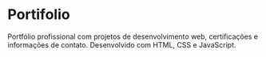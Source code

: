 # Portifolio
Portfólio profissional com projetos de desenvolvimento web, certificações e informações de contato. Desenvolvido com HTML, CSS e JavaScript.
